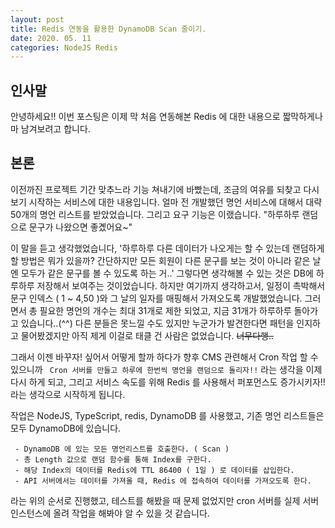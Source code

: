 ```yaml
---
layout: post
title: Redis 연동을 활용한 DynamoDB Scan 줄이기.
date: 2020. 05. 11
categories: NodeJS Redis
---
```


## 인사말

안녕하세요!! 이번 포스팅은 이제 막 처음 연동해본 Redis 에 대한 내용으로 짧막하게나마 남겨보려고 합니다.

## 본론
이전까진 프로젝트 기간 맞추느라 기능 쳐내기에 바빴는데, 조금의 여유를 되찾고 다시 보기 시작하는 서비스에 대한 내용입니다.
얼마 전 개발했던 명언 서비스에 대해서 대략 50개의 명언 리스트를 받았었습니다. 그리고 요구 기능은 이랬습니다.
"하루하루 랜덤으로 문구가 나왔으면 좋곘어요~"

이 말을 듣고 생각했었습니다, '하루하루 다른 데이터가 나오게는 할 수 있는데 랜덤하게 할 방법은 뭐가 있을까? 간단하지만 모든 회원이 다른
문구를 보는 것이 아니라 같은 날엔 모두가 같은 문구를 볼 수 있도록 하는 거..' 그렇다면 생각해볼 수 있는 것은 DB에 하루하루 저장해서 보여주는 것이었습니다.
하지만 여기까지 생각하고서, 일정이 촉박해서 문구 인덱스 ( 1 ~ 4,50 )와 그 날의 일자를 매핑해서 가져오도록 개발했었습니다.
그러면서 총 필요한 명언의 개수는 최대 31개로 제한 되었고, 지금 31개가 하루하루 돌아가고 있습니다..(^^) 다른 분들은 못느낄 수도 있지만 누군가가 발견한다면
패턴을 인지하고 물어봤겠지만 아직 제게 이걸로 태클 건 사람은 없었습니다. ~~너무다행..~~

그래서 이젠 바꾸자! 싶어서 어떻게 할까 하다가 향후 CMS 관련해서 Cron 작업 할 수 있으니까
``` Cron 서버를 만들고 하루에 한번씩 명언을 랜덤으로 돌리자!!```
라는 생각을 이제 다시 하게 되고, 그리고 서비스 속도를 위해 Redis 를 사용해서 퍼포먼스도 증가시키자!! 라는 생각으로 시작하게 됩니다.

작업은 NodeJS, TypeScript, redis, DynamoDB 를 사용했고, 기존 명언 리스트들은 모두 DynamoDB에 있습니다.

``` 대략적인 순서
 - DynamoDB 에 있는 모든 명언리스트를 호출한다. ( Scan )
 - 총 Length 값으로 랜덤 함수를 통해 Index를 구한다.
 - 해당 Index의 데이터를 Redis에 TTL 86400 ( 1일 ) 로 데이터를 삽입한다.
 - API 서버에서는 데이터를 가져올 때, Redis 에 접속하여 데이터를 가져오도록 한다.
```

라는 위의 순서로 진행했고, 테스트를 해봤을 때 문제 없었지만 cron 서버를 실제 서버 인스턴스에 올려 작업을 해봐야 알 수 있을 것 같습니다.





